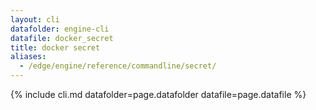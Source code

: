 ```yaml
---
layout: cli
datafolder: engine-cli
datafile: docker_secret
title: docker secret
aliases:
  - /edge/engine/reference/commandline/secret/
---
```

<!--
This page is automatically generated from Docker's source code. If you want to
suggest a change to the text that appears here, open a ticket or pull request
in the source repository on GitHub:

https://github.com/docker/cli
-->
{% include cli.md datafolder=page.datafolder datafile=page.datafile %}
